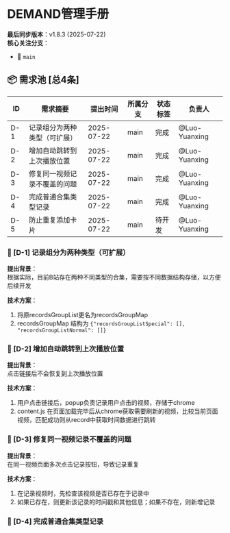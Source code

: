 # DEMAND管理手册  
**最后同步版本**：v1.8.3 (2025-07-22)  
**核心关注分支**：
- 🌱 `main`

## 📦 需求池 [总4条]
| ID    | 需求摘要                   | 提出时间   | 所属分支 | 状态标签    | 负责人 |
|-------|---------------------------|------------|---------|------------|--------|
| D-1   | 记录组分为两种类型（可扩展）| 2025-07-22 | main    | 完成         | @Luo-Yuanxing |
| D-2   | 增加自动跳转到上次播放位置  | 2025-07-22 | main    | 完成         | @Luo-Yuanxing |
| D-3   | 修复同一视频记录不覆盖的问题| 2025-07-22 | main    | 完成         | @Luo-Yuanxing |
| D-4   | 完成普通合集类型记录        | 2025-07-22 | main    | 完成       | @Luo-Yuanxing |
| D-5   | 防止重复添加卡片            | 2025-07-22 | main    | 待开发       | @Luo-Yuanxing |
### 🔖 [D-1] 记录组分为两种类型（可扩展）
**提出背景**：  
根据实际，目前B站存在两种不同类型的合集，需要按不同数据结构存储，以方便后续开发

**技术方案**：  
1. 将原recordsGroupList更名为recordsGroupMap
2. recordsGroupMap 结构为 `{"recordsGroupListSpecial": [], "recordsGroupListNormal": []}`

### 🔖 [D-2] 增加自动跳转到上次播放位置
**提出背景**：  
点击链接后不会恢复到上次播放位置

**技术方案**：  
1. 用户点击链接后，popup负责记录用户点击的视频，存储于chrome
2. content.js 在页面加载完毕后从chrome获取需要刷新的视频，比较当前页面视频，匹配成功则从record中获取时间数据进行跳转

### 🔖 [D-3] 修复同一视频记录不覆盖的问题
**提出背景**：  
在同一视频页面多次点击记录按钮，导致记录重复

**技术方案**：  
1. 在记录视频时，先检查该视频是否已存在于记录中
2. 如果已存在，则更新该记录的时间戳和其他信息；如果不存在，则新增记录

### 🔖 [D-4] 完成普通合集类型记录